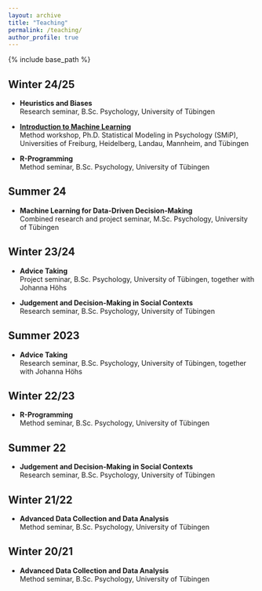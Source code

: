 ```yaml
---
layout: archive
title: "Teaching"
permalink: /teaching/
author_profile: true
---
```


{% include base_path %}

## Winter 24/25

- <b>Heuristics and Biases</b><br>
Research seminar, B.Sc. Psychology, University of Tübingen

- <b><a href = https://tobiasrebholz.github.io/teaching/2024-fall-ML-SMiP>Introduction to Machine Learning</a></b><br>
Method workshop, Ph.D. Statistical Modeling in Psychology (SMiP), Universities of Freiburg, Heidelberg, Landau, Mannheim, and Tübingen

- <b>R-Programming</b><br>
Method seminar, B.Sc. Psychology, University of Tübingen

## Summer 24

- <b>Machine Learning for Data-Driven Decision-Making</b><br> Combined research and project seminar, M.Sc. Psychology, University of Tübingen

## Winter 23/24

- <b>Advice Taking</b><br> Project seminar, B.Sc. Psychology, University of Tübingen, together with Johanna Höhs

- <b>Judgement and Decision-Making in Social Contexts</b><br> Research seminar, B.Sc. Psychology, University of Tübingen

## Summer 2023

- <b>Advice Taking</b><br> Research seminar, B.Sc. Psychology, University of Tübingen, together with Johanna Höhs

## Winter 22/23

- <b>R-Programming</b><br> Method seminar, B.Sc. Psychology, University of Tübingen

## Summer 22

- <b>Judgement and Decision-Making in Social Contexts</b><br> Research seminar, B.Sc. Psychology, University of Tübingen

## Winter 21/22

- <b>Advanced Data Collection and Data Analysis</b><br> Method seminar, B.Sc. Psychology, University of Tübingen

## Winter 20/21

- <b>Advanced Data Collection and Data Analysis</b><br> Method seminar, B.Sc. Psychology, University of Tübingen
